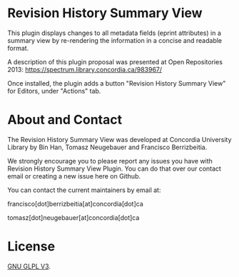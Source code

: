 # Revision History Summary View
This plugin displays changes to all metadata fields (eprint attributes) in a summary view by re-rendering the information in a concise and readable format. 

A description of this plugin proposal was presented at Open Repositories 2013: https://spectrum.library.concordia.ca/983967/ 

Once installed, the plugin adds a button "Revision History Summary View" for Editors, under "Actions" tab.

# About and Contact

The Revision History Summary View was developed at Concordia University Library by Bin Han, Tomasz Neugebauer and Francisco Berrizbeitia. 

We strongly encourage you to please report any issues you have with Revision History Summary View Plugin. You can do that over our contact email or creating a new issue here on Github.

You can contact the current maintainers by email at:

francisco[dot]berrizbeitia[at]concordia[dot]ca

tomasz[dot]neugebauer[at]concordia[dot]ca

# License

[GNU GLPL V3](LICENSE,md). 
